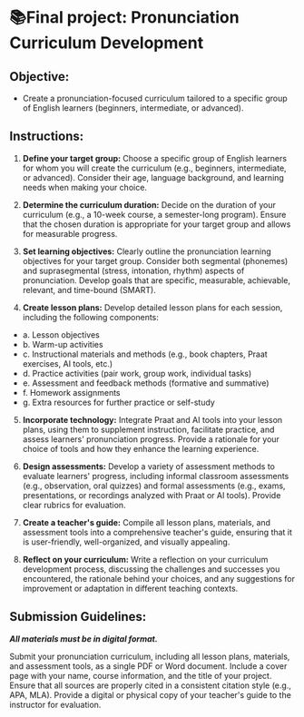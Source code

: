 # 📚**Final project: Pronunciation Curriculum Development**

## **Objective:** 
- Create a pronunciation-focused curriculum tailored to a specific group of English learners (beginners, intermediate, or advanced).

## **Instructions:**

1. **Define your target group:** Choose a specific group of English learners for whom you will create the curriculum (e.g., beginners, intermediate, or advanced). Consider their age, language background, and learning needs when making your choice.

2. **Determine the curriculum duration:** Decide on the duration of your curriculum (e.g., a 10-week course, a semester-long program). Ensure that the chosen duration is appropriate for your target group and allows for measurable progress.

3. **Set learning objectives:** Clearly outline the pronunciation learning objectives for your target group. Consider both segmental (phonemes) and suprasegmental (stress, intonation, rhythm) aspects of pronunciation. Develop goals that are specific, measurable, achievable, relevant, and time-bound (SMART).

4. **Create lesson plans:** Develop detailed lesson plans for each session, including the following components:

+ a. Lesson objectives
+ b. Warm-up activities
+ c. Instructional materials and methods (e.g., book chapters, Praat exercises, AI tools, etc.)
+ d. Practice activities (pair work, group work, individual tasks)
+ e. Assessment and feedback methods (formative and summative)
+ f. Homework assignments
+ g. Extra resources for further practice or self-study

5. **Incorporate technology:** Integrate Praat and AI tools into your lesson plans, using them to supplement instruction, facilitate practice, and assess learners' pronunciation progress. Provide a rationale for your choice of tools and how they enhance the learning experience.

6. **Design assessments:** Develop a variety of assessment methods to evaluate learners' progress, including informal classroom assessments (e.g., observation, oral quizzes) and formal assessments (e.g., exams, presentations, or recordings analyzed with Praat or AI tools). Provide clear rubrics for evaluation.

7. **Create a teacher's guide:** Compile all lesson plans, materials, and assessment tools into a comprehensive teacher's guide, ensuring that it is user-friendly, well-organized, and visually appealing.

8. **Reflect on your curriculum:** Write a reflection on your curriculum development process, discussing the challenges and successes you encountered, the rationale behind your choices, and any suggestions for improvement or adaptation in different teaching contexts.

## Submission Guidelines: 
**_All materials must be in digital format._**

Submit your pronunciation curriculum, including all lesson plans, materials, and assessment tools, as a single PDF or Word document.
Include a cover page with your name, course information, and the title of your project.
Ensure that all sources are properly cited in a consistent citation style (e.g., APA, MLA).
Provide a digital or physical copy of your teacher's guide to the instructor for evaluation.
